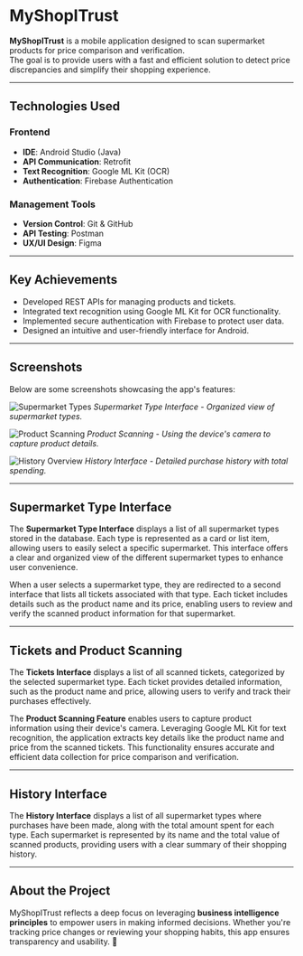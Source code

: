 # MyShopITrust

**MyShopITrust** is a mobile application designed to scan supermarket products for price comparison and verification.  
The goal is to provide users with a fast and efficient solution to detect price discrepancies and simplify their shopping experience.

---

## Technologies Used

### Frontend
- **IDE**: Android Studio (Java)
- **API Communication**: Retrofit
- **Text Recognition**: Google ML Kit (OCR)
- **Authentication**: Firebase Authentication

### Management Tools
- **Version Control**: Git & GitHub
- **API Testing**: Postman
- **UX/UI Design**: Figma

---

## Key Achievements

- Developed REST APIs for managing products and tickets.
- Integrated text recognition using Google ML Kit for OCR functionality.
- Implemented secure authentication with Firebase to protect user data.
- Designed an intuitive and user-friendly interface for Android.

---

## Screenshots

Below are some screenshots showcasing the app's features:

![Supermarket Types](https://github.com/user-attachments/assets/supermarket-types-placeholder.png)
*Supermarket Type Interface - Organized view of supermarket types.*

![Product Scanning](https://github.com/user-attachments/assets/product-scanning-placeholder.png)
*Product Scanning - Using the device's camera to capture product details.*

![History Overview](https://github.com/user-attachments/assets/history-overview-placeholder.png)
*History Interface - Detailed purchase history with total spending.*

---

## Supermarket Type Interface

The **Supermarket Type Interface** displays a list of all supermarket types stored in the database. Each type is represented as a card or list item, allowing users to easily select a specific supermarket. This interface offers a clear and organized view of the different supermarket types to enhance user convenience.

When a user selects a supermarket type, they are redirected to a second interface that lists all tickets associated with that type. Each ticket includes details such as the product name and its price, enabling users to review and verify the scanned product information for that supermarket.

---

## Tickets and Product Scanning

The **Tickets Interface** displays a list of all scanned tickets, categorized by the selected supermarket type. Each ticket provides detailed information, such as the product name and price, allowing users to verify and track their purchases effectively.

The **Product Scanning Feature** enables users to capture product information using their device's camera. Leveraging Google ML Kit for text recognition, the application extracts key details like the product name and price from the scanned tickets. This functionality ensures accurate and efficient data collection for price comparison and verification.

---

## History Interface

The **History Interface** displays a list of all supermarket types where purchases have been made, along with the total amount spent for each type. Each supermarket is represented by its name and the total value of scanned products, providing users with a clear summary of their shopping history.

---

## About the Project

MyShopITrust reflects a deep focus on leveraging **business intelligence principles** to empower users in making informed decisions. Whether you're tracking price changes or reviewing your shopping habits, this app ensures transparency and usability. 🚀

